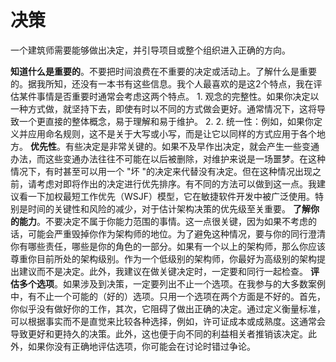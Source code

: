 # 决策

一个建筑师需要能够做出决定，并引导项目或整个组织进入正确的方向。

**知道什么是重要的**。不要把时间浪费在不重要的决定或活动上。了解什么是重要的。据我所知，还没有一本书有这些信息。我个人最喜欢的是这2个特点，我在评估某件事情是否重要时通常会考虑这两个特点。
    1. 观念的完整性。如果你决定以一种方式做，就坚持下去，即使有时以不同的方式做会更好。通常情况下，这将导致一个更直接的整体概念，易于理解和易于维护。
    2. 2. 统一性：例如，如果你定义并应用命名规则，这不是关于大写或小写，而是让它以同样的方式应用于各个地方。
**优先性**。有些决定是非常关键的。如果不及早作出决定，就会产生一些变通办法，而这些变通办法往往不可能在以后被删除，对维护来说是一场噩梦。在这种情况下，有时甚至可以用一个 "坏 "的决定来代替没有决定。但在这种情况出现之前，请考虑对即将作出的决定进行优先排序。有不同的方法可以做到这一点。我建议看一下加权最短工作优先（WSJF）模型，它在敏捷软件开发中被广泛使用。特别是时间的关键性和风险的减少，对于估计架构决策的优先级至关重要。
**了解你的能力**。不要决定不属于你能力范围的事情。这一点很关键，因为如果不考虑的话，可能会严重毁掉你作为架构师的地位。为了避免这种情况，要与你的同行澄清你有哪些责任，哪些是你的角色的一部分。如果有一个以上的架构师，那么你应该尊重你目前所处的架构级别。作为一个低级别的架构师，你最好为高级别的架构提出建议而不是决定。此外，我建议在做关键决定时，一定要和同行一起检查。
**评估多个选项**。如果涉及到决策，一定要列出不止一个选项。在我参与的大多数案例中，有不止一个可能的（好的）选项。只用一个选项在两个方面是不好的。首先，你似乎没有做好你的工作，其次，它阻碍了做出正确的决定。通过定义衡量标准，可以根据事实而不是直觉来比较各种选择，例如，许可证成本或成熟度。这通常会导致更好和更持久的决策。此外，这也便于向不同的利益相关者推销该决定。此外，如果你没有正确地评估选项，你可能会在讨论时错过争论。
